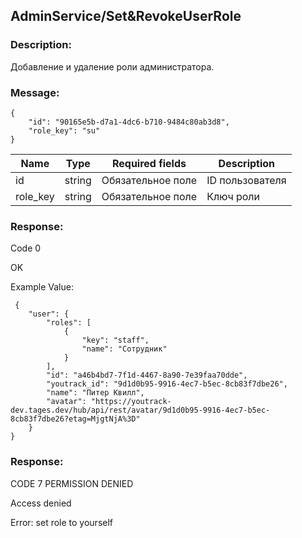 ## AdminService/Set&RevokeUserRole
### Description:

Добавление и удаление роли администратора.

### Message:
```
{
    "id": "90165e5b-d7a1-4dc6-b710-9484c80ab3d8",
    "role_key": "su"
}
```

|Name | Type | Required fields | Description |
|---|-----|---------------|-----------|
|id|string|Обязательное поле|ID пользователя|
|role_key|string|Обязательное поле|Ключ роли|



### Response:

Code 0

OK

Example Value:

```
 {
    "user": {
        "roles": [
            {
                "key": "staff",
                "name": "Сотрудник"
            }
        ],
        "id": "a46b4bd7-7f1d-4467-8a90-7e39faa70dde",
        "youtrack_id": "9d1d0b95-9916-4ec7-b5ec-8cb83f7dbe26",
        "name": "Питер Квилл",
        "avatar": "https://youtrack-dev.tages.dev/hub/api/rest/avatar/9d1d0b95-9916-4ec7-b5ec-8cb83f7dbe26?etag=MjgtNjA%3D"
    }
}
```
### Response:

CODE 7 PERMISSION DENIED

Access denied

Error: set role to yourself


